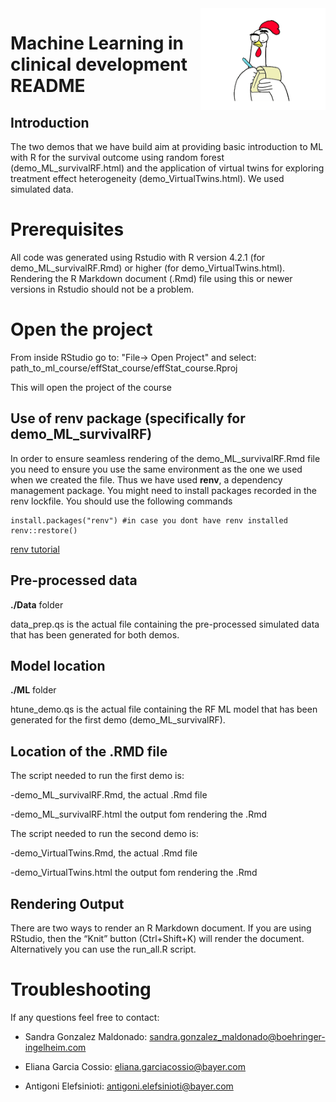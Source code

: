                                              
<img src="readme.PNG" width="200" align="right" />

# Machine Learning in clinical development README

## Introduction

The two demos that we have build aim at providing basic introduction to ML with R for the survival outcome using random forest (demo_ML_survivalRF.html) and the application of virtual twins for exploring treatment effect heterogeneity (demo_VirtualTwins.html). We used simulated data. 

# Prerequisites

All code was generated using Rstudio with R version 4.2.1 (for demo_ML_survivalRF.Rmd) or higher (for demo_VirtualTwins.html).  Rendering the R Markdown document (.Rmd) file using this or newer versions in Rstudio should not be a problem.

# Open the project 

From inside RStudio go to: "File-> Open Project" and select: path_to_ml_course/effStat_course/effStat_course.Rproj

This will open the project of the course

## Use of renv package (specifically for demo_ML_survivalRF)

In order to ensure seamless rendering of the demo_ML_survivalRF.Rmd file you need to ensure you use the same environment as the one we used when we created the file. Thus we have used **renv**, a dependency management package. 
You might need to install packages recorded in the renv lockfile.
You should use the following commands

```
install.packages("renv") #in case you dont have renv installed
renv::restore()
```
[renv tutorial](https://rstudio.github.io/renv/articles/renv.html)

## Pre-processed data

**./Data** folder

data_prep.qs is the actual file containing the pre-processed simulated data that has been generated for both demos. 

## Model location

**./ML** folder

htune_demo.qs is the actual file containing the RF ML model that has been generated for the first demo (demo_ML_survivalRF). 

## Location of the .RMD file

The script needed to run the first demo is:


-demo_ML_survivalRF.Rmd, the actual .Rmd file

-demo_ML_survivalRF.html the output fom rendering the .Rmd

The script needed to run the second demo is:

-demo_VirtualTwins.Rmd, the actual .Rmd file

-demo_VirtualTwins.html the output fom rendering the .Rmd

## Rendering Output

There are two ways to render an R Markdown document. If you are using RStudio, then the “Knit” button (Ctrl+Shift+K) will render the document. Alternatively you can use the run_all.R script.

# Troubleshooting

If any questions feel free to contact:


- Sandra Gonzalez Maldonado: <sandra.gonzalez_maldonado@boehringer-ingelheim.com>

- Eliana Garcia Cossio: <eliana.garciacossio@bayer.com>

- Antigoni Elefsinioti: <antigoni.elefsinioti@bayer.com>


  
